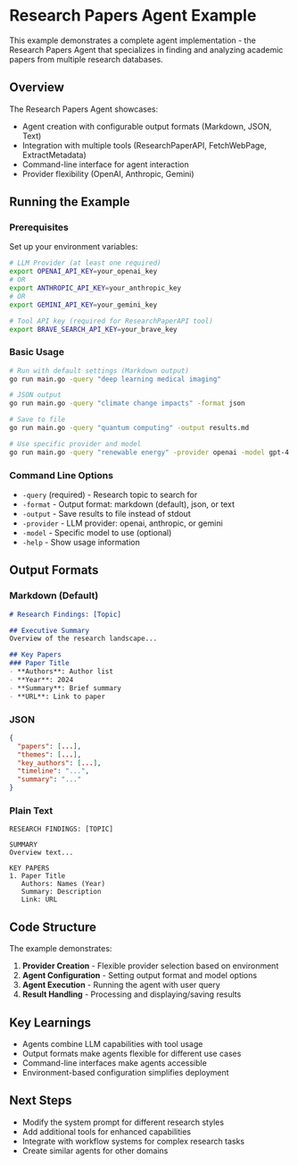 # Research Papers Agent Example

This example demonstrates a complete agent implementation - the Research Papers Agent that specializes in finding and analyzing academic papers from multiple research databases.

## Overview

The Research Papers Agent showcases:
- Agent creation with configurable output formats (Markdown, JSON, Text)
- Integration with multiple tools (ResearchPaperAPI, FetchWebPage, ExtractMetadata)
- Command-line interface for agent interaction
- Provider flexibility (OpenAI, Anthropic, Gemini)

## Running the Example

### Prerequisites

Set up your environment variables:
```bash
# LLM Provider (at least one required)
export OPENAI_API_KEY=your_openai_key
# OR
export ANTHROPIC_API_KEY=your_anthropic_key
# OR
export GEMINI_API_KEY=your_gemini_key

# Tool API key (required for ResearchPaperAPI tool)
export BRAVE_SEARCH_API_KEY=your_brave_key
```

### Basic Usage

```bash
# Run with default settings (Markdown output)
go run main.go -query "deep learning medical imaging"

# JSON output
go run main.go -query "climate change impacts" -format json

# Save to file
go run main.go -query "quantum computing" -output results.md

# Use specific provider and model
go run main.go -query "renewable energy" -provider openai -model gpt-4
```

### Command Line Options

- `-query` (required) - Research topic to search for
- `-format` - Output format: markdown (default), json, or text
- `-output` - Save results to file instead of stdout
- `-provider` - LLM provider: openai, anthropic, or gemini
- `-model` - Specific model to use (optional)
- `-help` - Show usage information

## Output Formats

### Markdown (Default)
```markdown
# Research Findings: [Topic]

## Executive Summary
Overview of the research landscape...

## Key Papers
### Paper Title
- **Authors**: Author list
- **Year**: 2024
- **Summary**: Brief summary
- **URL**: Link to paper
```

### JSON
```json
{
  "papers": [...],
  "themes": [...],
  "key_authors": [...],
  "timeline": "...",
  "summary": "..."
}
```

### Plain Text
```
RESEARCH FINDINGS: [TOPIC]

SUMMARY
Overview text...

KEY PAPERS
1. Paper Title
   Authors: Names (Year)
   Summary: Description
   Link: URL
```

## Code Structure

The example demonstrates:

1. **Provider Creation** - Flexible provider selection based on environment
2. **Agent Configuration** - Setting output format and model options
3. **Agent Execution** - Running the agent with user query
4. **Result Handling** - Processing and displaying/saving results

## Key Learnings

- Agents combine LLM capabilities with tool usage
- Output formats make agents flexible for different use cases
- Command-line interfaces make agents accessible
- Environment-based configuration simplifies deployment

## Next Steps

- Modify the system prompt for different research styles
- Add additional tools for enhanced capabilities
- Integrate with workflow systems for complex research tasks
- Create similar agents for other domains